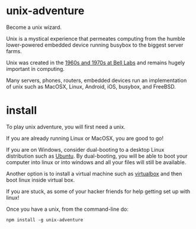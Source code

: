 # unix-adventure

Become a unix wizard.

Unix is a mystical experience that permeates computing from the humble
lower-powered embedded device running busybox to the biggest server farms.

Unix was created in the
[1960s and 1970s at Bell Labs](https://www.youtube.com/watch?v=tc4ROCJYbm0)
and remains hugely important in computing.

Many servers, phones, routers, embedded devices run an implementation of unix
such as MacOSX, Linux, Android, iOS, busybox, and FreeBSD.

# install

To play unix adventure, you will first need a unix.

If you are already running Linux or MacOSX, you are good to go!

If you are on Windows, consider dual-booting to a desktop Linux distribution
such as [Ubuntu](http://ubuntu.com/). By dual-booting, you will be able to boot
your computer into linux or into windows and all your files will still be
available.

Another option is to install a virtual machine such as
[virtualbox](https://www.virtualbox.org/) and then boot linux inside virtual
box.

If you are stuck, as some of your hacker friends for help getting set up with
linux!

Once you have a unix, from the command-line do:

```
npm install -g unix-adventure
```
